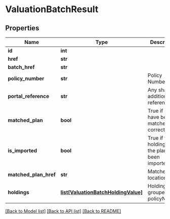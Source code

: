 # ValuationBatchResult

## Properties
Name | Type | Description | Notes
------------ | ------------- | ------------- | -------------
**id** | **int** |  | [optional] 
**href** | **str** |  | [optional] 
**batch_href** | **str** |  | [optional] 
**policy_number** | **str** | Policy Number | [optional] 
**portal_reference** | **str** | Any shared additional reference | [optional] 
**matched_plan** | **bool** | True if a plan have been matched correctly. | [optional] 
**is_imported** | **bool** | True if the holdings for the plan have been imported. | [optional] 
**matched_plan_href** | **str** | Matched plan location | [optional] 
**holdings** | [**list[ValuationBatchHoldingValue]**](ValuationBatchHoldingValue.md) | Holdings grouped by policyNumber | [optional] 

[[Back to Model list]](../README.md#documentation-for-models) [[Back to API list]](../README.md#documentation-for-api-endpoints) [[Back to README]](../README.md)

